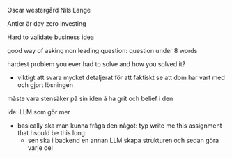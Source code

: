 Oscar westergård
Nils Lange

Antler är day zero investing

Hard to validate business idea

good way of asking non leading question: question under 8 words

hardest problem you ever had to solve and how you solved it?
- viktigt att svara mycket detaljerat för att faktiskt se att dom har vart med och gjort lösningen

måste vara stensäker på sin iden å ha grit och belief i den



















ide:
LLM som gör mer
- basically ska man kunna fråga den något: typ write me this assignment that hsould be this long:
	- sen ska i backend en annan LLM skapa strukturen och sedan göra varje del


